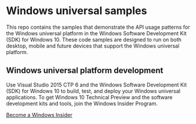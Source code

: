 # Windows universal samples
This repo contains the samples that demonstrate the API usage patterns for the Windows universal platform in the Windows Software Development Kit (SDK) for Windows 10. These code samples are designed to run on both desktop, mobile and future devices that support the Windows universal platform.  

## Windows universal platform development
Use Visual Studio 2015 CTP 6 and the Windows Software Development Kit (SDK) for Windows 10 to build, test, and deploy your Windows universal applications. To get Windows 10 Technical Preview and the software development kits and tools, join the Windows Insider Program.

[Become a Windows Insider](https://insider.windows.com/ "Become a Windows Insider")


